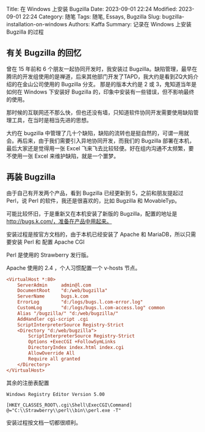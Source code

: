 Title: 在 Windows 上安装 Bugzilla
Date: 2023-09-01 22:24
Modified: 2023-09-01 22:24
Category: 随笔
Tags: 随笔, Essays, Bugzilla
Slug: bugzilla-installation-on-windows
Authors: Kaffa
Summary: 记录在 Windows 上安装 Bugzilla 的过程


## 有关 Bugzilla 的回忆

曾在 15 年前和 6 个朋友一起协同开发时，我安装过 Bugzilla。缺陷管理，最早在腾讯的开发组使用的是禅道，后来其他部门开发了TAPD，我大约是看到ZQ大妈介绍的在金山公司使用的 Bugzilla 分支。
那是的版本大约是 2 或 3，鬼知道当年是如何在 Windows 下安装好 Bugzilla 的，印象中安装有一些错误，但不影响最终的使用。

那时候的互联网还不那么快，但也还没有墙，只知道软件协同开发需要使用缺陷管理工具，在当时是相当先进的思想。

大约在 bugzilla 中管理了几十个缺陷，缺陷的流转也是挺自然的，可谓一用就会。再后来，由于我们需要引入异地协同开发，而我们的 Bugzilla 部署在本机，最后大家还是觉得用一张 Excel 飞来飞去比较轻便。好在组内沟通不太频繁，要不使用一张 Excel 来维护缺陷，就是一个噩梦。


## 再装 Bugzilla

由于自己有开发两个产品，看到 Bugzilla 已经更新到 5，之前和朋友提起过 Perl，说 Perl 的软件，我还是很喜欢的，比如 Bugzilla 和 MovableTyp。

可能比较怀旧，于是重新又在本机安装了新版的 Bugzilla，配置的地址是 http://bugs.k.com/，准备在产品中用起来。

安装过程是按官方文档的，由于本机已经安装了 Apache 和 MariaDB，所以只需要安装 Perl 和 配置 Apache CGI

Perl 是使用的 Strawberry 发行版。

Apache 使用的 2.4 ，个人习惯配置一个 v-hosts 节点。

```ini
<VirtualHost *:80>
    ServerAdmin     admin@l.com
    DocumentRoot    "d:/web/bugzilla"
    ServerName      bugs.k.com
    ErrorLog        "d:/logs/bugs.l.com-error.log"
    CustomLog       "d:/logs/bugs.l.com-access.log" common
    Alias "/bugzilla/" "d:/web/bugzilla/"
    AddHandler cgi-script .cgi
    ScriptInterpreterSource Registry-Strict 
    <Directory "d:/web/bugzilla">
        ScriptInterpreterSource Registry-Strict
        Options +ExecCGI +FollowSymLinks
        DirectoryIndex index.html index.cgi 
        AllowOverride All
        Require all granted
    </Directory>
</VirtualHost>
```

其余的注册表配置

```TEXT
Windows Registry Editor Version 5.00

[HKEY_CLASSES_ROOT\.cgi\Shell\ExecCGI\Command]
@="C:\\Strawberry\\perl\\bin\\perl.exe -T"
```


安装过程按文档一切都很顺利。
